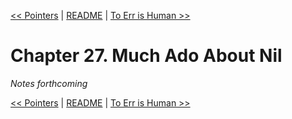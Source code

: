[&lt;&lt; Pointers](ch26-pointers.md) | [README](README.md) | [To Err is Human &gt;&gt;](ch28-to-err-is-human.md)

# Chapter 27. Much Ado About Nil

*Notes forthcoming*

[&lt;&lt; Pointers](ch26-pointers.md) | [README](README.md) | [To Err is Human &gt;&gt;](ch28-to-err-is-human.md)